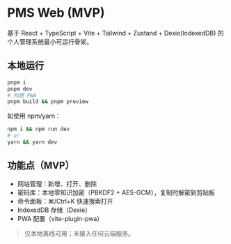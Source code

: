 # PMS Web (MVP)

基于 React + TypeScript + Vite + Tailwind + Zustand + Dexie(IndexedDB) 的个人管理系统最小可运行骨架。

## 本地运行

```bash
pnpm i
pnpm dev
# 构建 PWA
pnpm build && pnpm preview
```

如使用 npm/yarn：
```bash
npm i && npm run dev
# or
yarn && yarn dev
```

## 功能点（MVP）
- 网站管理：新增、打开、删除
- 密码库：本地零知识加密（PBKDF2 + AES-GCM），复制时解密到剪贴板
- 命令面板：⌘/Ctrl+K 快速搜索打开
- IndexedDB 存储（Dexie）
- PWA 配置（vite-plugin-pwa）

> 仅本地离线可用；未接入任何云端服务。
